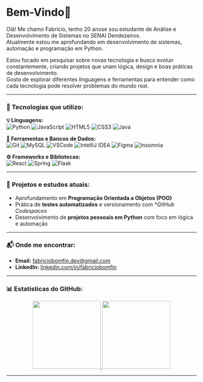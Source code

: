 # Bem-Vindo👋


Olá! Me chamo Fabrício, tenho 20 anose sou estudante de Análise e Desenvolvimento de Sistemas no SENAI Dendezeiros.  
Atualmente  estou me aprofundando em desenvolvimento de sistemas, automação e programação em Python.  

Estou focado em pesquisar sobre novas tecnologia e busco evoluir constantemente, criando projetos que unam lógica, design e boas práticas de desenvolvimento.  
Gosto de explorar diferentes linguagens e ferramentas para entender como cada tecnologia pode resolver problemas do mundo real.

---

### 🔧 Tecnologias que utilizo:

**💡 Linguagens:**  
![Python](https://img.shields.io/badge/Python-3776AB?style=for-the-badge&logo=python&logoColor=white)
![JavaScript](https://img.shields.io/badge/JavaScript-F7DF1E?style=for-the-badge&logo=javascript&logoColor=black)
![HTML5](https://img.shields.io/badge/HTML5-E34F26?style=for-the-badge&logo=html5&logoColor=white)
![CSS3](https://img.shields.io/badge/CSS3-1572B6?style=for-the-badge&logo=css3&logoColor=white)
![Java](https://img.shields.io/badge/Java-ED8B00?style=for-the-badge&logo=openjdk&logoColor=white)

**🧰 Ferramentas e Bancos de Dados:**  
![Git](https://img.shields.io/badge/Git-F05032?style=for-the-badge&logo=git&logoColor=white)
![MySQL](https://img.shields.io/badge/MySQL-4479A1?style=for-the-badge&logo=mysql&logoColor=white)
![VSCode](https://img.shields.io/badge/VS%20Code-0078D7?style=for-the-badge&logo=visualstudiocode&logoColor=white)
![IntelliJ IDEA](https://img.shields.io/badge/IntelliJ%20IDEA-000000?style=for-the-badge&logo=intellijidea&logoColor=white)
![Figma](https://img.shields.io/badge/Figma-F24E1E?style=for-the-badge&logo=figma&logoColor=white)
![Insomnia](https://img.shields.io/badge/Insomnia-5849BE?style=for-the-badge&logo=insomnia&logoColor=white)

**⚙️ Frameworks e Bibliotecas:**  
![React](https://img.shields.io/badge/React-20232A?style=for-the-badge&logo=react&logoColor=61DAFB)
![Spring](https://img.shields.io/badge/Spring-6DB33F?style=for-the-badge&logo=spring&logoColor=white)
![Flask](https://img.shields.io/badge/Flask-000000?style=for-the-badge&logo=flask&logoColor=white)

---

### 🚀 Projetos e estudos atuais:

- Aprofundamento em **Programação Orientada a Objetos (POO)**  
- Prática de **testes automatizados** e versionamento com **GitHub Codespaces* 
- Desenvolvimento de **projetos pessoais em Python** com foco em lógica e automação

---

### 📬 Onde me encontrar:

- **Email:** [fabriciobomfin.dev@gmail.com](mailto:fabriciobomfin.dev@gmail.com)  
- **LinkedIn:** [linkedin.com/in/fabriciobomfin](https://linkedin.com/in/fabriciobomfin)

---

### 📊 Estatísticas do GitHub:
<div align="center">
  <a href="https://github.com/fabriciobomfin">
    <img height="180em" src="https://github-readme-stats.vercel.app/api?username=fabriciobomfin&show_icons=true&theme=dark&include_all_commits=true&count_private=true"/>
    <img height="180em" src="https://github-readme-stats.vercel.app/api/top-langs/?username=fabriciobomfin&layout=compact&langs_count=16&theme=dark"/>
  </a>
</div>

---


